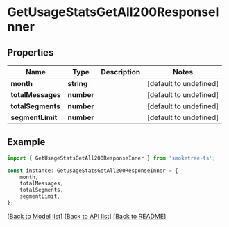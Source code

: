 # GetUsageStatsGetAll200ResponseInner


## Properties

Name | Type | Description | Notes
------------ | ------------- | ------------- | -------------
**month** | **string** |  | [default to undefined]
**totalMessages** | **number** |  | [default to undefined]
**totalSegments** | **number** |  | [default to undefined]
**segmentLimit** | **number** |  | [default to undefined]

## Example

```typescript
import { GetUsageStatsGetAll200ResponseInner } from 'smoketree-ts';

const instance: GetUsageStatsGetAll200ResponseInner = {
    month,
    totalMessages,
    totalSegments,
    segmentLimit,
};
```

[[Back to Model list]](../README.md#documentation-for-models) [[Back to API list]](../README.md#documentation-for-api-endpoints) [[Back to README]](../README.md)
